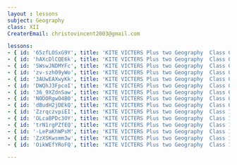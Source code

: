 ```yaml
--- 
layout : lessons 
subject: Geography
class: XII
CreaterEmail: christovincent2003@gmail.com

lessons:
- { id: '65zfLOSxG9Y', title: 'KITE VICTERS Plus two Geography  Class 01 (First Bell-ഫസ്റ്റ് ബെല്‍)' }
- { id: 'hAXcDlCQE6k', title: 'KITE VICTERS Plus two Geography  Class 02 (First Bell-ഫസ്റ്റ് ബെല്‍)' }
- { id: 'SWswJNDMYFc', title: 'KITE VICTERS Plus two Geography  Class 03 (First Bell-ഫസ്റ്റ് ബെല്‍)' }
- { id: 'zv-szh09yWo', title: 'KITE VICTERS Plus two Geography  Class 04 (First Bell-ഫസ്റ്റ് ബെല്‍)' }
- { id: '3AUwEAXwyKk', title: 'KITE VICTERS Plus two Geography  Class 05 (First Bell-ഫസ്റ്റ് ബെല്‍)' }
- { id: 'DWQhJ3FpcoI', title: 'KITE VICTERS Plus two Geography  Class 06 (First Bell-ഫസ്റ്റ് ബെല്‍)' }
- { id: '36_9XZdnSaw', title: 'KITE VICTERS Plus two Geography  Class 07 (First Bell-ഫസ്റ്റ് ബെല്‍)' }
- { id: 'NODORgwO4B0', title: 'KITE VICTERS Plus two Geography  Class 08 (First Bell-ഫസ്റ്റ് ബെല്‍)' }
- { id: 'dBudH2jDEkQ', title: 'KITE VICTERS Plus two Geography  Class 09 (First Bell-ഫസ്റ്റ് ബെല്‍)' }
- { id: 'ZzrqczvpiEI', title: 'KITE VICTERS Plus two Geography  Class 10 (First Bell-ഫസ്റ്റ് ബെല്‍)' }
- { id: 'OLcaBPDc3OY', title: 'KITE VICTERS Plus two Geography  Class 11 (First Bell-ഫസ്റ്റ് ബെല്‍)' }
- { id: 'trN1rgPZfEQ', title: 'KITE VICTERS Plus two Geography  Class 12 (First Bell-ഫസ്റ്റ് ബെല്‍)' }
- { id: '-LePaKhWPsM', title: 'KITE VICTERS Plus two Geography  Class 13 (First Bell-ഫസ്റ്റ് ബെല്‍)' }
- { id: 'ZzXSKwsmm3w', title: 'KITE VICTERS Plus two Geography  Class 14 (First Bell-ഫസ്റ്റ് ബെല്‍)' }
- { id: 'OikWEfYRoFQ', title: 'KITE VICTERS Plus two Geography  Class 15 (First Bell-ഫസ്റ്റ് ബെല്‍)' }

---
```

